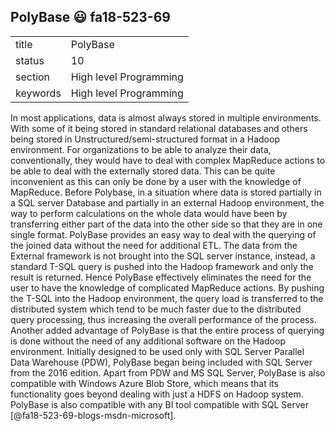 ## PolyBase :smiley: fa18-523-69


|          |                        |
| -------- | ---------------------- |
| title    | PolyBase               | 
| status   | 10                     |
| section  | High level Programming |
| keywords | High level Programming |

In most applications, data is almost always stored in multiple environments.
With some of it being stored in standard relational databases and others being
stored in Unstructured/semi-structured format in a Hadoop environment. For
organizations to be able to analyze their data, conventionally, they would have
to deal with complex MapReduce actions to be able to deal with the externally
stored data. This can be quite inconvenient as this can only be done by a user
with the knowledge of MapReduce.  Before Polybase, in a situation where data is
stored partially in a SQL server Database and partially in an external Hadoop
environment, the way to perform calculations on the whole data would have been
by transferring either part of the data into the other side so that they are in
one single format. PolyBase provides an easy way to deal with the querying of
the joined data without the need for additional ETL. The data from the External
framework is not brought into the SQL server instance, instead, a standard T-SQL
query is pushed into the Hadoop framework and only the result is returned. Hence
PolyBase effectively eliminates the need for the user to have the knowledge of
complicated MapReduce actions. By pushing the T-SQL into the Hadoop environment,
the query load is transferred to the distributed system which tend to be much
faster due to the distributed query processing, thus increasing the overall
performance of the process. Another added advantage of PolyBase is that the
entire process of querying is done without the need of any additional software
on the Hadoop environment. Initially designed to be used only with SQL Server
Parallel Data Warehouse (PDW), PolyBase began being included with SQL Server
from the 2016 edition. Apart from PDW and MS SQL Server, PolyBase is also
compatible with Windows Azure Blob Store, which means that its functionality
goes beyond dealing with just a HDFS on Hadoop system. PolyBase is also
compatible with any BI tool compatible with SQL Server 
[@fa18-523-69-blogs-msdn-microsoft].
